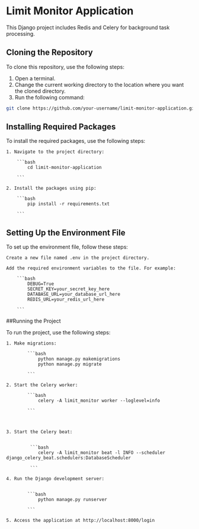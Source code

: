 # Limit Monitor Application

This Django project includes Redis and Celery for background task processing.

## Cloning the Repository

To clone this repository, use the following steps:

1. Open a terminal.
2. Change the current working directory to the location where you want the cloned directory.
3. Run the following command:

```bash
git clone https://github.com/your-username/limit-monitor-application.git

```

## Installing Required Packages

To install the required packages, use the following steps:

    1. Navigate to the project directory:

        ```bash
            cd limit-monitor-application

        ```

    2. Install the packages using pip:

        ```bash
            pip install -r requirements.txt

        ```


## Setting Up the Environment File

To set up the environment file, follow these steps:

    Create a new file named .env in the project directory.

    Add the required environment variables to the file. For example:

        ```bash
            DEBUG=True
            SECRET_KEY=your_secret_key_here
            DATABASE_URL=your_database_url_here
            REDIS_URL=your_redis_url_here

        ```


##Running the Project

To run the project, use the following steps:

    1. Make migrations:

            ```bash
                python manage.py makemigrations
                python manage.py migrate

            ```

    2. Start the Celery worker:

            ```bash
                celery -A limit_monitor worker --loglevel=info

            ```



    3. Start the Celery beat:


             ```bash
                celery -A limit_monitor beat -l INFO --scheduler django_celery_beat.schedulers:DatabaseScheduler

             ```

    4. Run the Django development server:


            ```bash
                python manage.py runserver

            ```

    5. Access the application at http://localhost:8000/login




    

